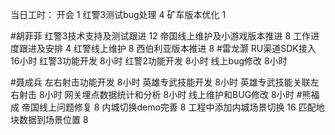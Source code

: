 当日工时：
开会 1
红警3测试bug处理 4
矿车版本优化 1



#胡菲菲 
红警3技术支持及测试跟进 12
帝国线上维护及小游戏版本推进    8
工作进度跟进及安排   4
红警线上维护    8
西伯利亚版本推进 8
#雷龙灏 
RU渠道SDK接入 16小时
红警3功能开发 8小时
红警2功能开发 8小时
线上bug修改   8小时

#聂成兵 
左右射击功能开发           8小时
英雄专武技能开发           8小时
英雄专武技能关联左右射击    8小时
网关埋点数据统计和分析      8小时
线上维护和BUG修改          8小时
#熊福成 
帝国线上问题修复                                   8
内城切换demo完善                                 8
工程中添加内城场景切换                       16
匹配地块数据到场景位置                        8
